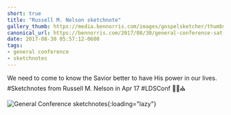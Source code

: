 ```yaml
---
short: true
title: "Russell M. Nelson sketchnote"
gallery_thumb: https://media.bennorris.com/images/gospelsketcher/thumbs/apr-17-1-nelson.jpg
canonical_url: https://bennorris.com/2017/08/30/general-conference-sat-am-7-nelson-sketchnote
date: 2017-08-30 05:57:12-0600
tags:
- general conference
- sketchnotes
---
```


We need to come to know the Savior better to have His power in our lives. #Sketchnotes from Russell M. Nelson in Apr 17 #LDSConf ✍🏼⛪️

![General Conference sketchnotes](https://media.bennorris.com/images/gospelsketcher/general-conference/apr-2017/apr-17-1-nelson.jpg){:loading="lazy"}

